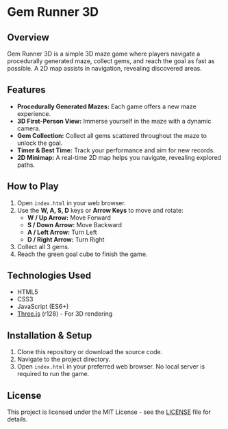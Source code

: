 # Gem Runner 3D

## Overview
Gem Runner 3D is a simple 3D maze game where players navigate a procedurally generated maze, collect gems, and reach the goal as fast as possible. A 2D map assists in navigation, revealing discovered areas.

## Features
-   **Procedurally Generated Mazes:** Each game offers a new maze experience.
-   **3D First-Person View:** Immerse yourself in the maze with a dynamic camera.
-   **Gem Collection:** Collect all gems scattered throughout the maze to unlock the goal.
-   **Timer & Best Time:** Track your performance and aim for new records.
-   **2D Minimap:** A real-time 2D map helps you navigate, revealing explored paths.

## How to Play
1.  Open `index.html` in your web browser.
2.  Use the **W, A, S, D** keys or **Arrow Keys** to move and rotate:
    -   **W / Up Arrow:** Move Forward
    -   **S / Down Arrow:** Move Backward
    -   **A / Left Arrow:** Turn Left
    -   **D / Right Arrow:** Turn Right
3.  Collect all 3 gems.
4.  Reach the green goal cube to finish the game.

## Technologies Used
-   HTML5
-   CSS3
-   JavaScript (ES6+)
-   [Three.js](https://threejs.org/) (r128) - For 3D rendering

## Installation & Setup
1.  Clone this repository or download the source code.
2.  Navigate to the project directory.
3.  Open `index.html` in your preferred web browser. No local server is required to run the game.

## License
This project is licensed under the MIT License - see the [LICENSE](#license) file for details.
